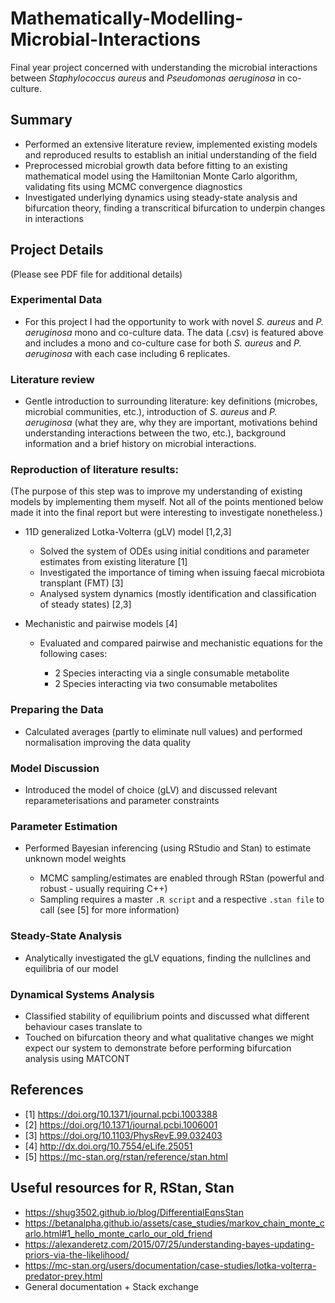 # Mathematically-Modelling-Microbial-Interactions
Final year project concerned with understanding the microbial interactions between _Staphylococcus aureus_ and _Pseudomonas aeruginosa_ in co-culture.

## Summary
- Performed an extensive literature review, implemented existing models and reproduced results to establish an initial understanding of the field
- Preprocessed microbial growth data before fitting to an existing mathematical model using the Hamiltonian Monte Carlo algorithm, validating fits using MCMC convergence diagnostics
- Investigated underlying dynamics using steady-state analysis and bifurcation theory, finding a transcritical bifurcation to underpin changes in interactions

## Project Details
(Please see PDF file for additional details)

### Experimental Data
- For this project I had the opportunity to work with novel _S. aureus_ and _P. aeruginosa_ mono and co-culture data. The data (.csv) is featured above and includes a mono and co-culture case for both _S. aureus_ and _P. aeruginosa_ with each case including 6 replicates.

### Literature review 
- Gentle introduction to surrounding literature: key definitions (microbes, microbial communities, etc.), introduction of _S. aureus_ and _P. aeruginosa_ (what they are, why they are important, motivations behind understanding interactions between the two, etc.), background information and a brief history on microbial interactions.

### Reproduction of literature results:
(The purpose of this step was to improve my understanding of existing models by implementing them myself. Not all of the points mentioned below made it into the final report but were interesting to investigate nonetheless.)

- 11D generalized Lotka-Volterra (gLV) model [1,2,3]
  - Solved the system of ODEs using initial conditions and parameter estimates from existing literature [1]
  - Investigated the importance of timing when issuing faecal microbiota transplant (FMT) [3]
  - Analysed system dynamics (mostly identification and classification of steady states) [2,3]
  
 - Mechanistic and pairwise models [4]
   - Evaluated and compared pairwise and mechanistic equations for the following cases:
     
     - 2 Species interacting via a single consumable metabolite
     - 2 Species interacting via two consumable metabolites

### Preparing the Data
- Calculated averages (partly to eliminate null values) and performed normalisation improving the data quality

### Model Discussion
- Introduced the model of choice (gLV) and discussed relevant reparameterisations and parameter constraints
     
### Parameter Estimation
- Performed Bayesian inferencing (using RStudio and Stan) to estimate unknown model weights
  
  - MCMC sampling/estimates are enabled through RStan (powerful and robust - usually requiring C++)
  - Sampling requires a master `.R script` and a respective `.stan file` to call (see [5] for more information)

### Steady-State Analysis
- Analytically investigated the gLV equations, finding the nullclines and equilibria of our model
  
### Dynamical Systems Analysis
- Classified stability of equilibrium points and discussed what different behaviour cases translate to
- Touched on bifurcation theory and what qualitative changes we might expect our system to demonstrate before performing bifurcation analysis using MATCONT
 
 ## References
 - [1] https://doi.org/10.1371/journal.pcbi.1003388
 - [2] https://doi.org/10.1371/journal.pcbi.1006001
 - [3] https://doi.org/10.1103/PhysRevE.99.032403
 - [4] http://dx.doi.org/10.7554/eLife.25051
 - [5] https://mc-stan.org/rstan/reference/stan.html
 
 ## Useful resources for R, RStan, Stan
 - https://shug3502.github.io/blog/DifferentialEqnsStan
 - https://betanalpha.github.io/assets/case_studies/markov_chain_monte_carlo.html#1_hello_monte_carlo_our_old_friend
 - https://alexanderetz.com/2015/07/25/understanding-bayes-updating-priors-via-the-likelihood/
 - https://mc-stan.org/users/documentation/case-studies/lotka-volterra-predator-prey.html
 - General documentation + Stack exchange
